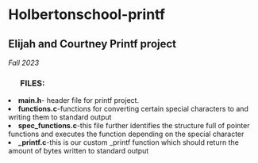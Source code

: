 # Holbertonschool-printf
<h2 styles="color: purple">Elijah and Courtney Printf project</h2>
<i>Fall 2023</i>
<ul><h3>FILES:</h3></ul>
<li><b>main.h</b>- header file for printf project.</li>
<li><b>functions.c</b>-functions for converting certain special characters to and writing them to standard output</li>
<li><b>spec_functions.c</b>-this file further identifies the structure full of pointer functions and executes the function depending on the special character</li>
<li><b>_printf.c</b>-this is our custom _printf function which should return the amount of bytes written to standard output</li>
